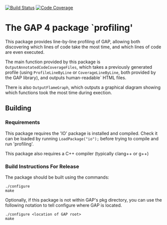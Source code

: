 [![Build Status](https://travis-ci.com/gap-packages/profiling.svg?branch=master)](https://travis-ci.com/gap-packages/profiling)
[![Code Coverage](https://codecov.io/github/gap-packages/profiling/coverage.svg?branch=master&token=)](https://codecov.io/gh/gap-packages/profiling)

# The GAP 4 package `profiling'

This package provides line-by-line profiling of GAP, allowing
both discovering which lines of code take the most time, and
which lines of code are even executed.

The main function provided by this package is
`OutputAnnotatedCodeCoverageFiles`, which takes a previously
generated profile (using `ProfileLineByLine` or `CoverageLineByLine`,
both provided by the GAP library), and outputs human-readable`
HTML files.

There is also `OutputFlameGraph`, which outputs a graphical diagram
showing which functions took the most time during exection.

## Building

### Requirements

This package requires the 'IO' package is installed and compiled.
Check it can be loaded by running `LoadPackage("io");` before trying
to compile and run 'profiling'.

This package also requires a C++ compiler (typically clang++ or g++)

### Build Instructions For Release

The package should be built using the commands:

    ./configure
    make

Optionally, if this package is not within GAP's pkg directory,
you can use the following notation to tell configure where GAP
is located.

    ./configure <location of GAP root>
    make
